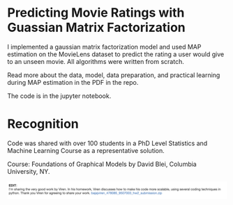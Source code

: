 # Predicting Movie Ratings with Guassian Matrix Factorization
I implemented a gaussian matrix factorization model and used MAP estimation on the MovieLens dataset to predict the rating a user would give to an unseen movie. All algorithms were written from scratch.

Read more about the data, model, data preparation, and practical learning during MAP estimation in the PDF in the repo.

The code is in the jupyter notebook.

# Recognition 
Code was shared with over 100 students in a PhD Level Statistics and Machine Learning Course as a representative solution. 

Course: Foundations of Graphical Models by David Blei, Columbia University, NY.

![](hw2%20comment.png)
